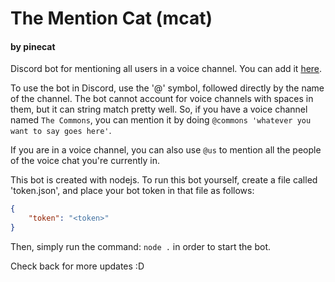 # The Mention Cat (mcat)
#### by pinecat

Discord bot for mentioning all users in a voice channel.  You can add it [here](https://discordapp.com/api/oauth2/authorize?client_id=650838068118683678&permissions=134144&scope=bot).

To use the bot in Discord, use the '@' symbol, followed directly by the name of the channel.
The bot cannot account for voice channels with spaces in them, but it can string match pretty well.
So, if you have a voice channel named `The Commons`, you can mention it by doing `@commons 'whatever you want to say goes here'`.

If you are in a voice channel, you can also use `@us` to mention all the people of the voice chat you're currently in.

This bot is created with nodejs.
To run this bot yourself, create a file called 'token.json', and place your bot token in that file as follows:
```json
{
    "token": "<token>"
}
```
Then, simply run the command: `node .` in order to start the bot.

Check back for more updates :D
